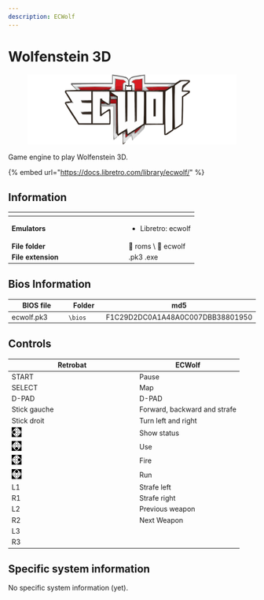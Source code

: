 ```yaml
---
description: ECWolf
---
```


# Wolfenstein 3D



<div align="left">

<figure><img src="https://raw.githubusercontent.com/fabricecaruso/es-theme-carbon/55ff14aa79c95ecc70133072e6ac19fed3555b56/art/logos/ecwolf.svg" alt=""><figcaption></figcaption></figure>

</div>

Game engine to play Wolfenstein 3D.

{% embed url="https://docs.libretro.com/library/ecwolf/" %}

## Information

<table data-header-hidden><thead><tr><th width="224"></th><th></th></tr></thead><tbody><tr><td><strong>Emulators</strong></td><td><ul><li>Libretro: ecwolf</li></ul></td></tr><tr><td><strong>File folder</strong></td><td><span data-gb-custom-inline data-tag="emoji" data-code="1f4c2">📂</span> roms \ <span data-gb-custom-inline data-tag="emoji" data-code="1f4c2">📂</span> ecwolf</td></tr><tr><td><strong>File extension</strong></td><td>.pk3 .exe</td></tr></tbody></table>

## Bios Information

<table><thead><tr><th width="221">BIOS file</th><th width="141">Folder</th><th>md5</th></tr></thead><tbody><tr><td>ecwolf.pk3</td><td><code>\bios</code></td><td>F1C29D2DC0A1A48A0C007DBB38801950</td></tr></tbody></table>

## Controls

<table><thead><tr><th width="246">Retrobat</th><th>ECWolf</th></tr></thead><tbody><tr><td>START</td><td>Pause</td></tr><tr><td>SELECT</td><td>Map</td></tr><tr><td>D-PAD</td><td>D-PAD</td></tr><tr><td>Stick gauche</td><td>Forward, backward and strafe</td></tr><tr><td>Stick droit</td><td>Turn left and right</td></tr><tr><td><img src="../../../.gitbook/assets/image (45).png" alt=""></td><td>Show status</td></tr><tr><td><img src="../../../.gitbook/assets/image (27).png" alt=""></td><td>Use</td></tr><tr><td><img src="../../../.gitbook/assets/image (13).png" alt=""></td><td>Fire</td></tr><tr><td><img src="../../../.gitbook/assets/image (47).png" alt=""></td><td>Run</td></tr><tr><td>L1</td><td>Strafe left</td></tr><tr><td>R1</td><td>Strafe right</td></tr><tr><td>L2</td><td>Previous weapon</td></tr><tr><td>R2</td><td>Next Weapon</td></tr><tr><td>L3</td><td></td></tr><tr><td>R3</td><td></td></tr></tbody></table>

## Specific system information

No specific system information (yet).
